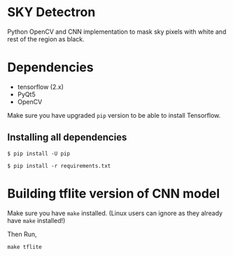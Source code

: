 # SKY Detectron
Python OpenCV and CNN implementation to mask sky pixels with white and rest of the region as black.

# Dependencies
 - tensorflow (2.x)
 - PyQt5
 - OpenCV

Make sure you have upgraded `pip` version to be able to install Tensorflow.

## Installing all dependencies
`$ pip install -U pip`

`$ pip install -r requirements.txt`

# Building tflite version of CNN model
Make sure you have `make` installed.
(Linux users can ignore as they already have `make` installed!)

Then Run, 

`make tflite`

